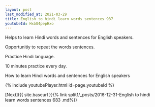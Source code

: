 ```yaml
---
layout: post
last_modified_at: 2021-03-29
title: English to hindi learn words sentences 937 
youtubeId: HxbU4pepHxo
---
```

 
 
Helps to learn Hindi words and sentences for English speakers.

Opportunitiy to repeat the words sentences. 

Practice Hindi language. 
 
10 minutes practice every day. 
 
How to learn Hindi words and sentences for English speakers 
 
{% include youtubePlayer.html id=page.youtubeId %}
 
 
[Next]({{ site.baseurl }}{% link  split1/_posts/2016-12-31-English to hindi learn words sentences 683 .md%})
 
